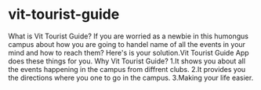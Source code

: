 # vit-tourist-guide
What is Vit Tourist Guide?
If you are worried as a newbie in this humongus campus about how you are going to handel name of all the events in your mind and how to reach them?
Here's is your solution.Vit Tourist Guide App does these things for you.
Why Vit Tourist Guide?
1.It shows you about all the events happening in the campus from diffrent clubs.
2.It provides you the directions where you one to go in the campus.
3.Making your life easier.
